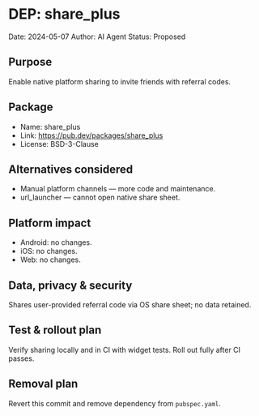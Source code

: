 # DEP: share_plus
Date: 2024-05-07
Author: AI Agent
Status: Proposed

## Purpose
Enable native platform sharing to invite friends with referral codes.

## Package
- Name: share_plus
- Link: https://pub.dev/packages/share_plus
- License: BSD-3-Clause

## Alternatives considered
- Manual platform channels — more code and maintenance.
- url_launcher — cannot open native share sheet.

## Platform impact
- Android: no changes.
- iOS: no changes.
- Web: no changes.

## Data, privacy & security
Shares user-provided referral code via OS share sheet; no data retained.

## Test & rollout plan
Verify sharing locally and in CI with widget tests.
Roll out fully after CI passes.

## Removal plan
Revert this commit and remove dependency from `pubspec.yaml`.

